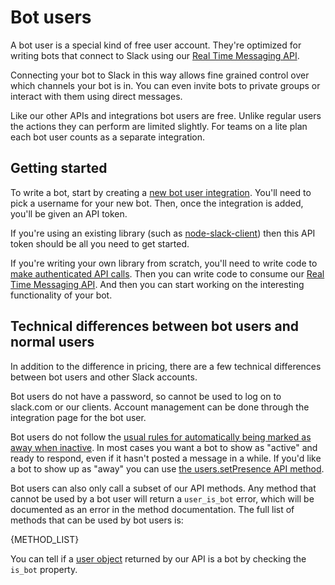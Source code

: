 # Bot users

A bot user is a special kind of free user account. They're optimized for
writing bots that connect to Slack using our [Real Time Messaging API](/rtm).

Connecting your bot to Slack in this way allows fine grained control over
which channels your bot is in. You can even invite bots to private groups or
interact with them using direct messages.

Like our other APIs and integrations bot users are free. Unlike regular users
the actions they can perform are limited slightly. For teams on a lite plan
each bot user counts as a separate integration.

## Getting started

To write a bot, start by creating a [new bot user
integration](https://my.slack.com/services/new/bot). You'll need to pick a
username for your new bot. Then, once the integration is added, you'll be
given an API token.

If you're using an existing library (such as
[node-slack-client](https://github.com/slackhq/node-slack-client)) then this
API token should be all you need to get started.

If you're writing your own library from scratch, you'll need to write code to
[make authenticated API calls](/#basics). Then you can write code to consume
our [Real Time Messaging API](/rtm). And then you can start working on the
interesting functionality of your bot.

## Technical differences between bot users and normal users

In addition to the difference in pricing, there are a few technical
differences between bot users and other Slack accounts.

Bot users do not have a password, so cannot be used to log on to slack.com or
our clients. Account management can be done through the integration page for
the bot user.

Bot users do not follow the [usual rules for automatically being marked as
away when inactive](/docs/presence). In most cases you want a bot to show as
"active" and ready to respond, even if it hasn't posted a message in a while.
If you'd like a bot to show up as "away" you can use [the users.setPresence API
method](methods/users.setPresence).

Bot users can also only call a subset of our API methods. Any method that
cannot be used by a bot user will return a `user_is_bot` error, which will be
documented as an error in the method documentation. The full list of methods
that can be used by bot users is:

{METHOD_LIST}

You can tell if a [user object](/types/user) returned by our API is a bot by
checking the `is_bot` property.
